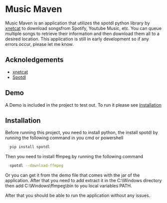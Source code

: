 
# Music Maven

Music Maven is an application that utilizes the spotdl python library by [xnetcat](https://github.com/xnetcat) to download songsfrom Spotify, Youtube Music, etc. You can queue multiple songs to retrieve their information and then download them all to a desired location. This application is still in early development so if any errors occur, please let me know.


## Acknoledgements 

 - [xnetcat](https://github.com/xnetcat)
 - [Spotdl](https://github.com/spotDL/spotify-downloader)


## Demo

A Demo is included in the project to test out. To run it please see [Installation](#installation)


## Installation

Before running this project, you need to install python, the install spotdl by running the following command in you cmd or powershell

```bash
  pip install spotdl
```
Then you need to install ffmpeg by running the following command

```bash
  spotdl --download-ffmpeg
```
Or you can get it from the demo file that comes with the jar of the application. After that you need to add extract it in the C:\Windows directory then add C:\Windows\ffmpeg\bin to you local variables PATH.

After that you should be able to run the application without any issues.